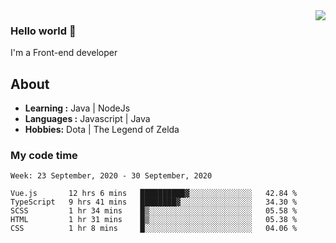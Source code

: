 <img align='right' src="https://github-readme-stats.vercel.app/api?username=jumodada&show_icons=true&theme=vue">

### Hello world 👋

I'm a Front-end developer 
    
## About
-  **Learning :** Java | NodeJs
-  **Languages :** Javascript | Java
-  **Hobbies:** Dota | The Legend of Zelda

### My code time

<!--START_SECTION:waka-->
```text
Week: 23 September, 2020 - 30 September, 2020

Vue.js       12 hrs 6 mins   ██████████▓░░░░░░░░░░░░░░   42.84 % 
TypeScript   9 hrs 41 mins   ████████▓░░░░░░░░░░░░░░░░   34.30 % 
SCSS         1 hr 34 mins    █▒░░░░░░░░░░░░░░░░░░░░░░░   05.58 % 
HTML         1 hr 31 mins    █▒░░░░░░░░░░░░░░░░░░░░░░░   05.38 % 
CSS          1 hr 8 mins     █░░░░░░░░░░░░░░░░░░░░░░░░   04.06 % 
```
<!--END_SECTION:waka-->
